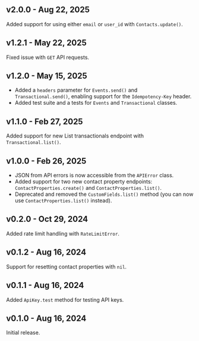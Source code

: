 ## v2.0.0 - Aug 22, 2025

Added support for using either `email` or `user_id` with `Contacts.update()`.

## v1.2.1 - May 22, 2025

Fixed issue with `GET` API requests.

## v1.2.0 - May 15, 2025

- Added a `headers` parameter for `Events.send()` and `Transactional.send()`, enabling support for the `Idempotency-Key` header.
- Added test suite and a tests for `Events` and `Transactional` classes.

## v1.1.0 - Feb 27, 2025

Added support for new List transactionals endpoint with `Transactional.list()`.

## v1.0.0 - Feb 26, 2025

- JSON from API errors is now accessible from the `APIError` class.
- Added support for two new contact property endpoints: `ContactProperties.create()` and `ContactProperties.list()`.
- Deprecated and removed the `CustomFields.list()` method (you can now use `ContactProperties.list()` instead).

## v0.2.0 - Oct 29, 2024

Added rate limit handling with `RateLimitError`.

## v0.1.2 - Aug 16, 2024

Support for resetting contact properties with `nil`.

## v0.1.1 - Aug 16, 2024

Added `ApiKey.test` method for testing API keys.

## v0.1.0 - Aug 16, 2024

Initial release.
